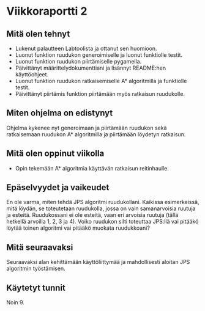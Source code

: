# Viikkoraportti 2
## Mitä olen tehnyt
- Lukenut palautteen Labtoolista ja ottanut sen huomioon.
- Luonut funktion ruudukon generoimiselle ja luonut funktiolle testit.
- Luonut funktion ruudukon piirtämiselle pygamella.
- Päivittänyt määrittelydokumenttiani ja lisännyt README:hen käyttöohjeet.
- Luonut funktion ruudukon ratkaisemiselle A* algoritmilla ja funktiolle testit.
- Päivittänyt piirtämis funktion piirtämään myös ratkaisun ruudukolle.
## Miten ohjelma on edistynyt
Ohjelma kykenee nyt generoimaan ja piirtämään ruudukon sekä ratkaisemaan ruudukon A* algoritmilla ja piirtämään löydetyn ratkaisun.
## Mitä olen oppinut viikolla
- Opin tekemään A* algoritmia käyttävän ratkaisun reitinhaulle.
## Epäselvyydet ja vaikeudet
En ole varma, miten tehdä JPS algoritmi ruudukollani. Kaikissa esimerkeissä, mitä löydän, se toteutetaan ruudukolla, jossa on vain samanarvoisia ruutuja ja esteitä. Ruudukossani ei ole esteitä, vaan eri arvoisia ruutuja (tällä hetkellä arvoilla 1, 2, 3 ja 4). Voiko ruudukon silti toteuttaa JPS:llä vai pitääkö löytää toinen algoritmi vai pitääkö muokata ruudukkoani?
## Mitä seuraavaksi
Seuraavaksi alan kehittämään käyttöliittymää ja mahdollisesti aloitan JPS algoritmin työstämisen.
## Käytetyt tunnit
Noin 9.
